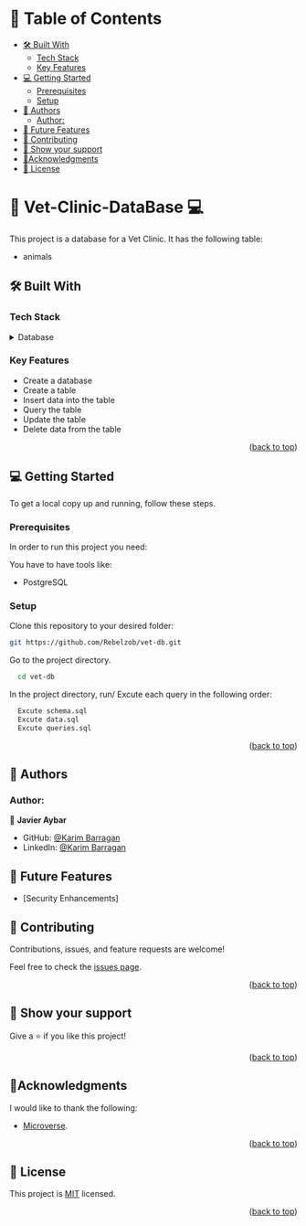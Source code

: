 
<!--
HOW TO USE:
This is an example of how you may give instructions on setting up your project locally.

Modify this file to match your project and remove sections that don't apply.

REQUIRED SECTIONS:
- Table of Contents
- About the Project
  - Built With
  - Live Demo
- Getting Started
- Authors
- Future Features
- Contributing
- Show your support
- Acknowledgements
- License

After you're finished please remove all the comments and instructions!
-->


<!-- TABLE OF CONTENTS -->

# 📗 Table of Contents

  - [🛠 Built With ](#-built-with-)
    - [Tech Stack ](#tech-stack-)
    - [Key Features](#key-features)
  - [💻 Getting Started ](#-getting-started-)
    - [Prerequisites](#prerequisites)
    - [Setup](#setup)
  - [👥 Authors ](#-authors-)
    - [Author:](#author)
  - [🔭 Future Features](#future-features)
  - [🤝 Contributing ](#-contributing-)
  - [👋 Show your support ](#-show-your-support-)
  - [🔭Acknowledgments ](#acknowledgments-)
  - [📝 License ](#-license-)

<!-- PROJECT DESCRIPTION -->

# 📖 Vet-Clinic-DataBase 💻
 <a name="about-project"></a>

This project is a database for a Vet Clinic. It has the following table:
- animals

## 🛠 Built With <a name="built-with"></a>

### Tech Stack <a name="tech-stack"></a>


<details>
<summary>Database</summary>
  <ul>
    <li><a href="https://www.postgresql.org/">PostgreSQL</a></li>
  </ul>
</details>

### Key Features <a name="key-features"></a>

- Create a database
- Create a table
- Insert data into the table
- Query the table
- Update the table
- Delete data from the table

<p align="right">(<a href="#readme-top">back to top</a>)</p>

<!-- GETTING STARTED -->

## 💻 Getting Started <a name="getting-started"></a>


To get a local copy up and running, follow these steps.

### Prerequisites

In order to run this project you need:

You have to have tools like: 

- PostgreSQL

### Setup

Clone this repository to your desired folder:

```sh
git https://github.com/Rebelzob/vet-db.git
```
Go to the project directory.

```bash
  cd vet-db
```

In the project directory, run/ Excute each query in the following order:

```bash
  Excute schema.sql
  Excute data.sql
  Excute queries.sql
```

<p align="right">(<a href="#readme-top">back to top</a>)</p>


<!-- AUTHORS -->

## 👥 Authors <a name="authors"></a>

### Author:

👤 **Javier Aybar**

- GitHub: [@Karim Barragan](https://github.com/Rebelzob)
- LinkedIn: [@Karim Barragan](https://www.linkedin.com/in/karim-barragan/)

<!-- FUTURE FEATURES -->

## 🔭 Future Features <a name="future-features"></a>
- [Security Enhancements] 

<!-- CONTRIBUTING -->

## 🤝 Contributing <a name="contributing"></a>

Contributions, issues, and feature requests are welcome!

Feel free to check the [issues page](https://github.com/Rebelzob/vet-db/issues).

<p align="right">(<a href="#readme-top">back to top</a>)</p>

<!-- SUPPORT -->

## 👋 Show your support <a name="support"></a>

Give a ⭐️ if you like this project!

<p align="right">(<a href="#readme-top">back to top</a>)</p>

<!-- ACKNOWLEDGEMENTS -->

## 🔭Acknowledgments <a name="acknowledgements"></a>

I would like to thank the following:
- [Microverse](https://www.microverse.org/).
<p align="right">(<a href="#readme-top">back to top</a>)</p>

## 📝 License <a name="license"></a>

This project is [MIT](./LICENSE) licensed.

<p align="right">(<a href="#readme-top">back to top</a>)</p>